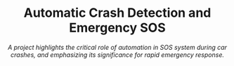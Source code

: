 <h1 align="center">Automatic Crash Detection and Emergency SOS</h1>
<div align="center">

<i>A project highlights the critical role of automation in SOS system during car crashes, and emphasizing its significance for rapid emergency response.</i>
